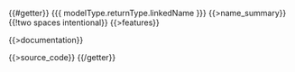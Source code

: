 {{#getter}}
{{{ modelType.returnType.linkedName }}} {{>name_summary}}  {{!two spaces intentional}}
{{>features}}

{{>documentation}}

{{>source_code}}
{{/getter}}

